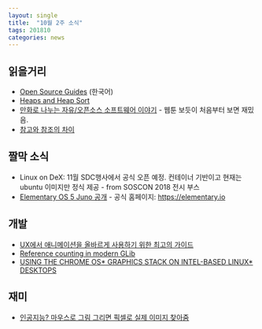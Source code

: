 ```yaml
---
layout: single
title:  "10월 2주 소식"
tags: 201810
categories: news
---
```

## 읽을거리

- [Open Source Guides](https://opensource.guide/ko/) (한국어)
- [Heaps and Heap Sort](https://www.youtube.com/watch?v=B7hVxCmfPtM)
- [만화로 나누는 자유/오픈소스 소프트웨어 이야기](https://joone.net/) - 웹툰 보듯이 처음부터 보면 재밌음.
- [참고와 참조의 차이](http://korean.go.kr/front/onlineQna/onlineQnaView.do?mn_id=61&qna_seq=57239)

## 짤막 소식

- Linux on DeX: 11월 SDC행사에서 공식 오픈 예정. 컨테이너 기반이고 현재는 ubuntu 이미지만 정식 제공 - from SOSCON 2018 전시 부스
- [Elementary OS 5 Juno 공개](https://medium.com/elementaryos/elementary-os-5-juno-is-here-471dfdedc7b3) - 공식 홈페이지: <https://elementary.io>

## 개발

- [UX에서 애니메이션을 올바르게 사용하기 위한 최고의 가이드 ](https://www.vobour.com/ux%EC%97%90%EC%84%9C-%EC%95%A0%EB%8B%88%EB%A9%94%EC%9D%B4%EC%85%98%EC%9D%84-%EC%98%AC%EB%B0%94%EB%A5%B4%EA%B2%8C-%EC%82%AC%EC%9A%A9%ED%95%98%EA%B8%B0-%EC%9C%84%ED%95%9C-%EC%B5%9C%EA%B3%A0%EC%9D%98-%EA%B0%80%EC%9D%B4%EB%93%9C-the-ul)
- [Reference counting in modern GLib](https://www.bassi.io/articles/2018/09/04/ref-counting/)
- [USING THE CHROME OS* GRAPHICS STACK ON INTEL-BASED LINUX* DESKTOPS](https://01.org/blogs/joone/2018/using-chrome-os-graphics-stack-intel-based-linux-desktops)

## 재미

- [인공지능? 마우스로 그림 그리면 픽셀로 실제 이미지 찾아줌](https://noni.cmiscm.com/)
